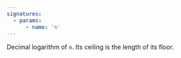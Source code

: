 ```yaml
---
signatures:
  - params:
      - name: 'n'
---
```


Decimal logarithm of `n`. Its ceiling is the length of its floor.
